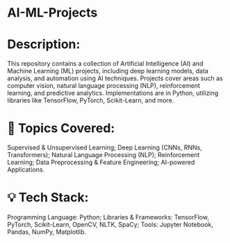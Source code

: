 # AI-ML-Projects
# Description:
This repository contains a collection of Artificial Intelligence (AI) and Machine Learning (ML) projects, including deep learning models, data analysis, and automation using AI techniques. Projects cover areas such as computer vision, natural language processing (NLP), reinforcement learning, and predictive analytics. Implementations are in Python, utilizing libraries like TensorFlow, PyTorch, Scikit-Learn, and more.

# 🚀 Topics Covered:

Supervised & Unsupervised Learning;
Deep Learning (CNNs, RNNs, Transformers);
Natural Language Processing (NLP);
Reinforcement Learning;
Data Preprocessing & Feature Engineering;
AI-powered Applications.
# 💡 Tech Stack:

Programming Language: Python;
Libraries & Frameworks: TensorFlow, PyTorch, Scikit-Learn, OpenCV, NLTK, SpaCy;
Tools: Jupyter Notebook, Pandas, NumPy, Matplotlib.
